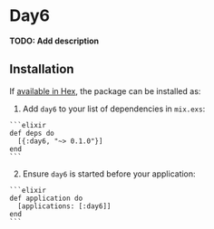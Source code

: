 # Day6

**TODO: Add description**

## Installation

If [available in Hex](https://hex.pm/docs/publish), the package can be installed as:

  1. Add `day6` to your list of dependencies in `mix.exs`:

    ```elixir
    def deps do
      [{:day6, "~> 0.1.0"}]
    end
    ```

  2. Ensure `day6` is started before your application:

    ```elixir
    def application do
      [applications: [:day6]]
    end
    ```

